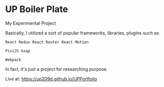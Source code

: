 # UP Boiler Plate
My Experimental Project

Basically, I utilized a sort of popular frameworks, libraries, plugins such as

    React Redux React Router React Motion
    
    PixiJS Gsap
    
    Webpack
    
In fact, it's just a project for researching purpose.

Live at: https://up209d.github.io/UPPortfolio
